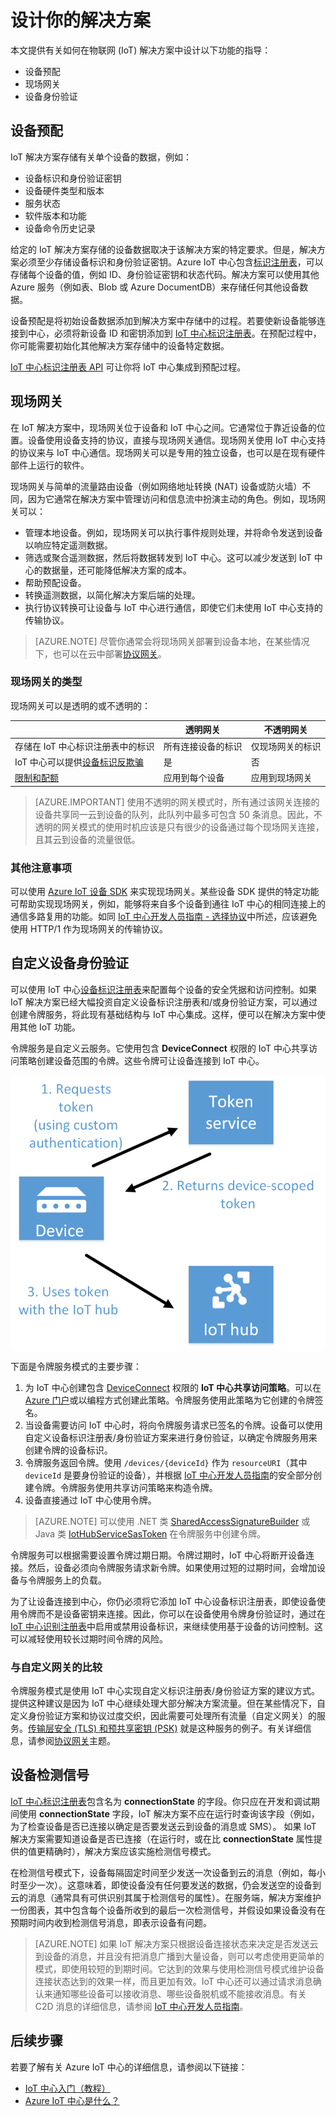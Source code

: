 <properties
 pageTitle="IoT 中心解决方案指南 | Azure"
 description="有关网关、设备预配和身份验证的指导主题，帮助用户使用 Azure IoT 中心开发 IoT 解决方案。"
 services="iot-hub"
 documentationCenter=""
 authors="dominicbetts"
 manager="timlt"
 editor=""/>

<tags
 ms.service="iot-hub"
 ms.date="02/03/2016"
 wacn.date="05/05/2016"/>

# 设计你的解决方案

本文提供有关如何在物联网 (IoT) 解决方案中设计以下功能的指导：

- 设备预配
- 现场网关
- 设备身份验证

## 设备预配

IoT 解决方案存储有关单个设备的数据，例如：

- 设备标识和身份验证密钥
- 设备硬件类型和版本
- 服务状态
- 软件版本和功能
- 设备命令历史记录

给定的 IoT 解决方案存储的设备数据取决于该解决方案的特定要求。但是，解决方案必须至少存储设备标识和身份验证密钥。Azure IoT 中心包含[标识注册表][lnk-devguide-identityregistry]，可以存储每个设备的值，例如 ID、身份验证密钥和状态代码。解决方案可以使用其他 Azure 服务（例如表、Blob 或 Azure DocumentDB）来存储任何其他设备数据。

设备预配是将初始设备数据添加到解决方案中存储中的过程。若要使新设备能够连接到中心，必须将新设备 ID 和密钥添加到 [IoT 中心标识注册表][lnk-devguide-identityregistry]。在预配过程中，你可能需要初始化其他解决方案存储中的设备特定数据。

[IoT 中心标识注册表 API][lnk-devguide-identityregistry] 可让你将 IoT 中心集成到预配过程。

## 现场网关

在 IoT 解决方案中，现场网关位于设备和 IoT 中心之间。它通常位于靠近设备的位置。设备使用设备支持的协议，直接与现场网关通信。现场网关使用 IoT 中心支持的协议来与 IoT 中心通信。现场网关可以是专用的独立设备，也可以是在现有硬件部件上运行的软件。

现场网关与简单的流量路由设备（例如网络地址转换 (NAT) 设备或防火墙）不同，因为它通常在解决方案中管理访问和信息流中扮演主动的角色。例如，现场网关可以：

- 管理本地设备。例如，现场网关可以执行事件规则处理，并将命令发送到设备以响应特定遥测数据。
- 筛选或聚合遥测数据，然后将数据转发到 IoT 中心。这可以减少发送到 IoT 中心的数据量，还可能降低解决方案的成本。
- 帮助预配设备。
- 转换遥测数据，以简化解决方案后端的处理。
- 执行协议转换可让设备与 IoT 中心进行通信，即使它们未使用 IoT 中心支持的传输协议。

> [AZURE.NOTE] 尽管你通常会将现场网关部署到设备本地，在某些情况下，也可以在云中部署[协议网关][lnk-gateway]。

### 现场网关的类型

现场网关可以是透明的或不透明的：

| &nbsp; | 透明网关 | 不透明网关|
|--------|-------------|--------|
| 存储在 IoT 中心标识注册表中的标识 | 所有连接设备的标识 | 仅现场网关的标识 |
| IoT 中心可以提供[设备标识反欺骗][lnk-devguide-antispoofing] | 是 | 否 |
| [限制和配额][lnk-throttles-quotas] | 应用到每个设备 | 应用到现场网关 |

> [AZURE.IMPORTANT]  使用不透明的网关模式时，所有通过该网关连接的设备共享同一云到设备的队列，此队列中最多可包含 50 条消息。因此，不透明的网关模式的使用时机应该是只有很少的设备通过每个现场网关连接，且其云到设备的流量很低。

### 其他注意事项

可以使用 [Azure IoT 设备 SDK][lnk-device-sdks] 来实现现场网关。某些设备 SDK 提供的特定功能可帮助实现现场网关，例如，能够将来自多个设备到通往 IoT 中心的相同连接上的通信多路复用的功能。如同 [IoT 中心开发人员指南 - 选择协议][lnk-devguide-protocol]中所述，应该避免使用 HTTP/1 作为现场网关的传输协议。

## 自定义设备身份验证

可以使用 IoT 中心[设备标识注册表][lnk-devguide-identityregistry]来配置每个设备的安全凭据和访问控制。如果 IoT 解决方案已经大幅投资自定义设备标识注册表和/或身份验证方案，可以通过创建令牌服务，将此现有基础结构与 IoT 中心集成。这样，便可以在解决方案中使用其他 IoT 功能。

令牌服务是自定义云服务。它使用包含 **DeviceConnect** 权限的 IoT 中心共享访问策略创建设备范围的令牌。这些令牌可让设备连接到 IoT 中心。

  ![令牌服务模式的步骤][img-tokenservice]

下面是令牌服务模式的主要步骤：

1. 为 IoT 中心创建包含 [DeviceConnect][lnk-devguide-security] 权限的 **IoT 中心共享访问策略**。可以在 [Azure 门户][lnk-portal]或以编程方式创建此策略。令牌服务使用此策略为它创建的令牌签名。
2. 当设备需要访问 IoT 中心时，将向令牌服务请求已签名的令牌。设备可以使用自定义设备标识注册表/身份验证方案来进行身份验证，以确定令牌服务用来创建令牌的设备标识。
3. 令牌服务返回令牌。使用 `/devices/{deviceId}` 作为 `resourceURI`（其中 `deviceId` 是要身份验证的设备），并根据 [IoT 中心开发人员指南][lnk-devguide-security]的安全部分创建令牌。令牌服务使用共享访问策略来构造令牌。
4. 设备直接通过 IoT 中心使用令牌。

> [AZURE.NOTE] 可以使用 .NET 类 [SharedAccessSignatureBuilder][lnk-dotnet-sas] 或 Java 类 [IotHubServiceSasToken][lnk-java-sas] 在令牌服务中创建令牌。

令牌服务可以根据需要设置令牌过期日期。令牌过期时，IoT 中心将断开设备连接。然后，设备必须向令牌服务请求新令牌。如果使用过短的过期时间，会增加设备与令牌服务上的负载。

为了让设备连接到中心，你仍必须将它添加 IoT 中心设备标识注册表，即使设备使用令牌而不是设备密钥来连接。因此，你可以在设备使用令牌身份验证时，通过在 [IoT 中心识别注册表][lnk-devguide-identityregistry]中启用或禁用设备标识，来继续使用基于设备的访问控制。这可以减轻使用较长过期时间令牌的风险。

### 与自定义网关的比较

令牌服务模式是使用 IoT 中心实现自定义标识注册表/身份验证方案的建议方式。提供这种建议是因为 IoT 中心继续处理大部分解决方案流量。但在某些情况下，自定义身份验证方案和协议过度交织，因此需要可处理所有流量（自定义网关）的服务。[传输层安全 (TLS) 和预共享密钥 (PSK)][lnk-tls-psk] 就是这种服务的例子。有关详细信息，请参阅[协议网关][lnk-gateway]主题。

## 设备检测信号 <a id="heartbeat"></a>

[IoT 中心标识注册表][lnk-devguide-identityregistry]包含名为 **connectionState** 的字段。你只应在开发和调试期间使用 **connectionState** 字段，IoT 解决方案不应在运行时查询该字段（例如，为了检查设备是否已连接以确定是否要发送云到设备的消息或 SMS）。
如果 IoT 解决方案需要知道设备是否已连接（在运行时，或在比 **connectionState** 属性提供的值更精确时），解决方案应该实施检测信号模式。

在检测信号模式下，设备每隔固定时间至少发送一次设备到云的消息（例如，每小时至少一次）。这意味着，即使设备没有任何要发送的数据，仍会发送空的设备到云的消息（通常具有可供识别其属于检测信号的属性）。在服务端，解决方案维护一份图表，其中包含每个设备所收到的最后一次检测信号，并假设如果设备没有在预期时间内收到检测信号消息，即表示设备有问题。

<!-- 更复杂的实现可以包含来自[操作监视][lnk-devguide-opmon]的信息，以便识别尝试连接或通信但失败的设备。实施检测信号模式时，请务必查看 [IoT 中心配额与限制][]。 -->

> [AZURE.NOTE] 如果 IoT 解决方案只根据设备连接状态来决定是否发送云到设备的消息，并且没有把消息广播到大量设备，则可以考虑使用更简单的模式，即使用较短的到期时间。它达到的效果与使用检测信号模式维护设备连接状态达到的效果一样，而且更加有效。IoT 中心还可以通过请求消息确认来通知哪些设备可以接收消息、哪些设备脱机或不能接收消息。有关 C2D 消息的详细信息，请参阅 [IoT 中心开发人员指南][lnk-devguide-messaging]。

## 后续步骤

若要了解有关 Azure IoT 中心的详细信息，请参阅以下链接：

- [IoT 中心入门（教程）][lnk-get-started]
- [Azure IoT 中心是什么？][lnk-what-is-hub]

[img-tokenservice]: ./media/iot-hub-guidance/tokenservice.png

[lnk-devguide-identityregistry]: /documentation/articles/iot-hub-devguide/#identityregistry


[lnk-device-sdks]: /documentation/articles/iot-hub-sdks-summary
[lnk-devguide-security]: /documentation/articles/iot-hub-devguide/#security
[lnk-tls-psk]: https://tools.ietf.org/html/rfc4279
[lnk-gateway]: /documentation/articles/iot-hub-protocol-gateway

[lnk-get-started]: /documentation/articles/iot-hub-csharp-csharp-getstarted
[lnk-what-is-hub]: /documentation/articles/iot-hub-what-is-iot-hub
[lnk-portal]: https://manage.windowsazure.cn
[lnk-throttles-quotas]: /documentation/articles/azure-subscription-service-limits/#iot-hub-limits
[lnk-devguide-antispoofing]: /documentation/articles/iot-hub-devguide/#antispoofing
[lnk-devguide-protocol]: /documentation/articles/iot-hub-devguide/#amqpvshttp
[lnk-devguide-messaging]: /documentation/articles/iot-hub-devguide/#messaging
[lnk-dotnet-sas]: https://msdn.microsoft.com/zh-cn/library/microsoft.azure.devices.common.security.sharedaccesssignaturebuilder.aspx
[lnk-java-sas]: http://azure.github.io/azure-iot-sdks/java/service/api_reference/com/microsoft/azure/iot/service/auth/IotHubServiceSasToken.html
[IoT 中心配额与限制]: /documentation/articles/iot-hub-devguide/#throttling

<!---HONumber=Mooncake_0307_2016-->